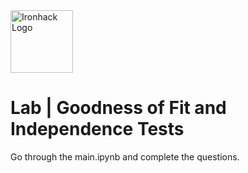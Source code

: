 <img src="https://bit.ly/2VnXWr2" alt="Ironhack Logo" width="100"/>

# Lab | Goodness of Fit and Independence Tests

Go through the main.ipynb and complete the questions.
